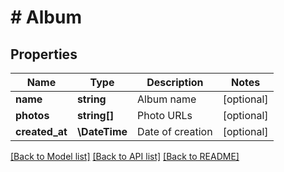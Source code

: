 # # Album

## Properties

Name | Type | Description | Notes
------------ | ------------- | ------------- | -------------
**name** | **string** | Album name | [optional]
**photos** | **string[]** | Photo URLs | [optional]
**created_at** | **\DateTime** | Date of creation | [optional]

[[Back to Model list]](../../README.md#models) [[Back to API list]](../../README.md#endpoints) [[Back to README]](../../README.md)
